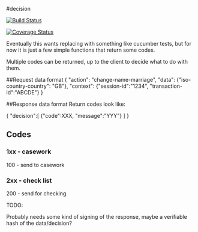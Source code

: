 #decision

[![Build Status](https://magnum.travis-ci.com/LandRegistry/decision.svg?branch=master)](https://magnum.travis-ci.com/LandRegistry/decision)

[![Coverage Status](https://img.shields.io/coveralls/LandRegistry/decision.svg)](https://coveralls.io/r/LandRegistry/decision)


Eventually this wants replacing with something like cucumber tests, 
but for now it is just a few simple functions that return some codes.

Multiple codes can be returned, up to the client to decide what to do with them.

##Request data format
{
	"action": "change-name-marriage",
	"data": {"iso-country-country": "GB"},
	"context": {"session-id":"1234", "transaction-id":"ABCDE"}
}

##Response data format
Return codes look like:

{
  "decision":[
    {"code":XXX, "message":"YYY"}
  ]
}

## Codes

### 1xx - casework

100 - send to casework

### 2xx - check list

200 - send for checking

TODO:

Probably needs some kind of signing of the response, maybe a verifiable hash of the data/decision?